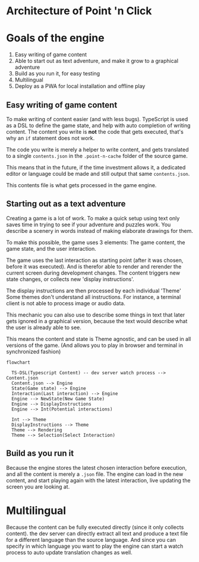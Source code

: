 # Architecture of Point 'n Click

# Goals of the engine

1. Easy writing of game content
2. Able to start out as text adventure, and make it grow to a graphical adventure
3. Build as you run it, for easy testing
4. Multilingual
5. Deploy as a PWA for local installation and offline play

## Easy writing of game content

To make writing of content easier (and with less bugs). TypeScript is used as a DSL to define the game state, and help with auto completion of writing content. The content you write is **not** the code that gets executed, that's why an `if` statement does not work.

The code you write is merely a helper to write content, and gets translated to a single `contents.json` in the `.point-n-cache` folder of the source game.

This means that in the future, if the time investment allows it, a dedicated editor or language could be made and still output that same `contents.json`.

This contents file is what gets processed in the game engine.

## Starting out as a text adventure

Creating a game is a lot of work. To make a quick setup using text only saves time in trying to see if your adventure and puzzles work. You describe a scenery in words instead of making elaborate drawings for them.

To make this possible, the game uses 3 elements: The game content, the game state, and the user interaction.

The game uses the last interaction as starting point (after it was chosen, before it was executed). And is therefor able to render and rerender the current screen during development changes. The content triggers new state changes, or collects new 'display instructions'.

The display instructions are then processed by each individual 'Theme' Some themes don't understand all instructions. For instance, a terminal client is not able to process image or audio data.

This mechanic you can also use to describe some things in text that later gets ignored in a graphical version, because the text would describe what the user is already able to see.

This means the content and state is Theme agnostic, and can be used in all versions of the game. (And allows you to play in browser and terminal in synchronized fashion)

```mermaid
flowchart

  TS-DSL(Typescript Content) -- dev server watch process --> Content.json
  Content.json --> Engine
  State(Game state) --> Engine
  Interaction(Last interaction) --> Engine
  Engine --> NewState(New Game State)
  Engine --> DisplayInstructions
  Engine --> Int(Potential interactions)

  Int --> Theme
  DisplayInstructions --> Theme
  Theme --> Rendering
  Theme --> Selection(Select Interaction)

```

## Build as you run it

Because the engine stores the latest chosen interaction before execution, and all the content is merely a `.json` file. The engine can load in the new content, and start playing again with the latest interaction, live updating the screen you are looking at.

# Multilingual

Because the content can be fully executed directly (since it only collects content). the dev server can directly extract all text and produce a text file for a different language than the source language. And since you can specify in which language you want to play the engine can start a watch process to auto update translation changes as well.
